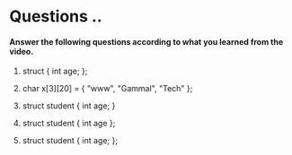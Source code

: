 # Questions ..

#### Answer the following questions according to what you learned from the video.

1. struct { int age; };

2. char x[3][20] = { "www", "Gammal", "Tech" };

3. struct student { int age; }

4. struct student { int age };

5. struct student { int age; };
